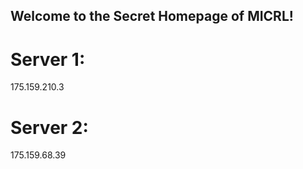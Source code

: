 ## Welcome to the Secret Homepage of MICRL!
# Server 1:
175.159.210.3
# Server 2:
175.159.68.39







